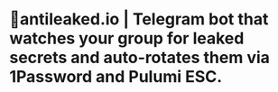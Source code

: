 # 🥷antileaked.io | Telegram bot that watches your group for leaked secrets and auto-rotates them via 1Password and Pulumi ESC. 
